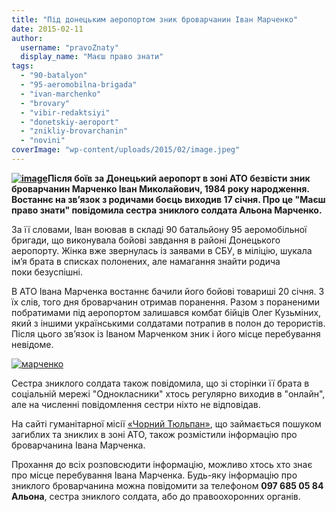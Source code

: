 ```yaml
---
title: "Під донецьким аеропортом зник броварчанин Іван Марченко"
date: 2015-02-11
author: 
  username: "pravoZnaty"
  display_name: "Маєш право знати"
tags: 
  - "90-batalyon"
  - "95-aeromobilna-brigada"
  - "ivan-marchenko"
  - "brovary"
  - "vibir-redaktsiyi"
  - "donetskiy-aeroport"
  - "znikliy-brovarchanin"
  - "novini"
coverImage: "wp-content/uploads/2015/02/image.jpeg"
---
```


**[![image](https://mpz.brovary.org/wp-content/uploads/2015/02/image.jpeg)](https://mpz.brovary.org/wp-content/uploads/2015/02/image.jpeg)Після боїв за Донецький аеропорт в зоні АТО безвісти зник броварчанин Марченко Іван Миколайович, 1984 року народження. Востаннє на зв’язок з родичами боєць виходив 17 січня. Про це "Маєш право знати" повідомила сестра зниклого солдата Альона Марченко.**

За її словами, Іван воював в складі 90 батальйону 95 аеромобільної бригади, що виконувала бойові завдання в районі Донецького аеропорту. Жінка вже звернулась із заявами в СБУ, в міліцію, шукала ім’я брата в списках полонених, але намагання знайти родича поки безуспішні.

В АТО Івана Марченка востаннє бачили його бойові товариші 20 січня. З їх слів, того дня броварчанин отримав поранення. Разом з пораненими побратимами під аеропортом залишався комбат бійців Олег Кузьміних, який з іншими українськими солдатами потрапив в полон до терористів. Після цього зв’язок із Іваном Марченком зник і його місце перебування невідоме.

[![марченко](https://mpz.brovary.org/wp-content/uploads/2015/02/marchenko.jpg)](https://mpz.brovary.org/wp-content/uploads/2015/02/marchenko.jpg)

Сестра зниклого солдата також повідомила, що зі сторінки її брата в соціальній мережі "Однокласники" хтось регулярно виходив в "онлайн", але на численні повідомлення сестри ніхто не відповідав.

На сайті гуманітарної місії [«Чорний Тюльпан»](http://naidy.org.ua/?p=2499), що займається пошуком загиблих та зниклих в зоні АТО, також розмістили інформацію про броварчанина Івана Марченка.

Прохання до всіх розповсюдити інформацію, можливо хтось хто знає про місце перебування Івана Марченка. Будь-яку інформацію про зниклого броварчанина можна повідомити за телефоном **097 685 05 84 Альона**, сестра зниклого солдата, або до правоохоронних органів.
